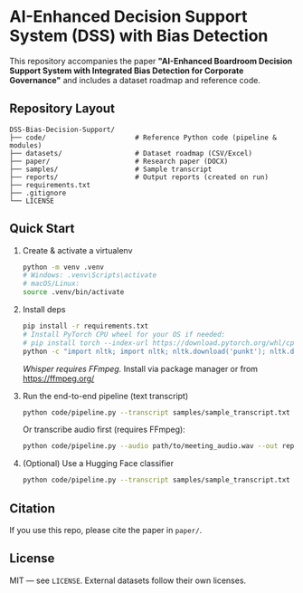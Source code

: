 # AI-Enhanced Decision Support System (DSS) with Bias Detection

This repository accompanies the paper **"AI-Enhanced Boardroom Decision Support System with Integrated Bias Detection for Corporate Governance"** and includes a dataset roadmap and reference code.

## Repository Layout
```
DSS-Bias-Decision-Support/
├── code/                      # Reference Python code (pipeline & modules)
├── datasets/                  # Dataset roadmap (CSV/Excel)
├── paper/                     # Research paper (DOCX)
├── samples/                   # Sample transcript
├── reports/                   # Output reports (created on run)
├── requirements.txt
├── .gitignore
└── LICENSE
```

## Quick Start
1. Create & activate a virtualenv
   ```bash
   python -m venv .venv
   # Windows: .venv\Scripts\activate
   # macOS/Linux:
   source .venv/bin/activate
   ```
2. Install deps
   ```bash
   pip install -r requirements.txt
   # Install PyTorch CPU wheel for your OS if needed:
   # pip install torch --index-url https://download.pytorch.org/whl/cpu
   python -c "import nltk; import nltk; nltk.download('punkt'); nltk.download('stopwords')"
   ```
   *Whisper requires FFmpeg.* Install via package manager or from https://ffmpeg.org/

3. Run the end-to-end pipeline (text transcript)
   ```bash
   python code/pipeline.py --transcript samples/sample_transcript.txt --out reports/bias_report.csv
   ```
   Or transcribe audio first (requires FFmpeg):
   ```bash
   python code/pipeline.py --audio path/to/meeting_audio.wav --out reports/bias_report.csv
   ```

4. (Optional) Use a Hugging Face classifier
   ```bash
   python code/pipeline.py --transcript samples/sample_transcript.txt --hf_model unitary/toxic-bert
   ```

## Citation
If you use this repo, please cite the paper in `paper/`.

## License
MIT — see `LICENSE`. External datasets follow their own licenses.
